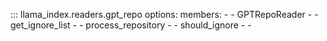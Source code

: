 ::: llama_index.readers.gpt_repo
    options:
      members:
        -
        - GPTRepoReader
        -
        - get_ignore_list
        -
        - process_repository
        -
        - should_ignore
        -
        -
